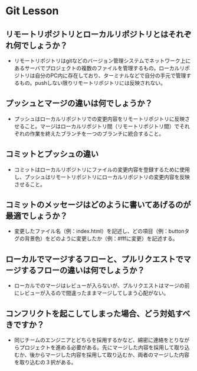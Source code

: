 # Git Lesson

## リモートリポジトリとローカルリポジトリとはそれぞれ何でしょうか？

- リモートリポジトリはgitなどのバージョン管理システムでネットワーク上にあるサーバでプロジェクトの複数のファイルを管理するもの。ローカルリポジトリは自分のPC内に存在しており、ターミナルなどで自分の手元で管理するもの。pushしない限りリモートリポジトリには反映されない。

## プッシュとマージの違いは何でしょうか？

- プッシュはローカルリポジトリでの変更内容をリモートリポジトリに反映させること。マージはローカルリポジトリ間（リモートリポジトリ間）でそれぞれの作業を終えたブランチを一つのブランチに統合すること。

## コミットとプッシュの違い

- コミットはローカルリポジトリにファイルの変更内容を登録するために使用し、プッシュはリモートリポジトリにローカルリポジトリの変更内容を反映させること。

## コミットのメッセージはどのように書いてあげるのが最適でしょうか？

- 変更したファイル名（例：index.html）を記述し、どの項目（例：buttonタグの背景色）をどのように変更したか（例：#fffに変更）を記述する。

## ローカルでマージするフローと、プルリクエストでマージするフローの違いは何でしょうか？

- ローカルでのマージはレビューが入らないが、プルリクエストはマージの前にレビューが入るので間違ったままマージしてしまう心配がない。

## コンフリクトを起こしてしまった場合、どう対処すべきですか？

- 同じチームのエンジニアとどちらを採用するかなど、綿密に連絡をとりながらプロジェクトを進める必要がある。先にマージした内容を採用して取り込むか、後からマージした内容を採用して取り込むか、両者のマージした内容を取り込むの３択がある。
